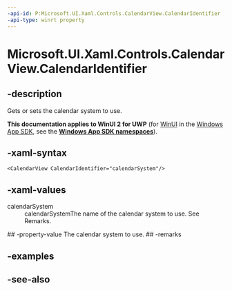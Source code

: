 ```yaml
---
-api-id: P:Microsoft.UI.Xaml.Controls.CalendarView.CalendarIdentifier
-api-type: winrt property
---
```


<!-- Property syntax
public string CalendarIdentifier { get;  set; }
-->

# Microsoft.UI.Xaml.Controls.CalendarView.CalendarIdentifier

## -description
Gets or sets the calendar system to use.

**This documentation applies to WinUI 2 for UWP** (for [WinUI](/windows/apps/winui/winui3/) in the [Windows App SDK](/windows/apps/windows-app-sdk/), see the **[Windows App SDK namespaces](/windows/windows-app-sdk/api/winrt/)**).

## -xaml-syntax
```xaml
<CalendarView CalendarIdentifier="calendarSystem"/>
```


## -xaml-values
<dl><dt>calendarSystem</dt><dd>calendarSystemThe name of the calendar system to use. See Remarks.</dd>
</dl>
## -property-value
The calendar system to use.
## -remarks
<!--Borrow from remarks for DatePicker.CalendarSystem.-->

## -examples

## -see-also
